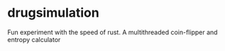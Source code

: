 # drugsimulation
 
Fun experiment with the speed of rust. A multithreaded coin-flipper and entropy calculator